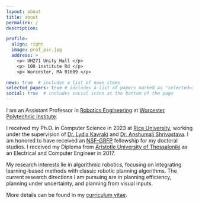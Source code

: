 ```yaml
---
layout: about
title: about
permalink: /
description: 

profile:
  align: right
  image: prof_pic.jpg
  address: >
    <p> UH271 Unity Hall </p>
    <p> 100 institute Rd </p>
    <p> Worcester, MA 01609 </p>

news: true  # includes a list of news items
selected_papers: true # includes a list of papers marked as "selected={true}"
social: true  # includes social icons at the bottom of the page
---
```


I am an Assistant Professor in [Robotics Engineering](https://www.wpi.edu/academics/departments/robotics-engineering) at [Worcester Polytechnic Institute](https://www.wpi.edu/). 

I received my Ph.D. in Computer Science in 2023 at [Rice University](https://www.rice.edu/), working under the supervision of [Dr. Lydia Kavraki](https://profiles.rice.edu/faculty/lydia-e-kavraki)
 and [Dr. Anshumali Shrivastava](https://www.cs.rice.edu/~as143/). I am honored to have received an [NSF-GRFP](https://www.nsfgrfp.org/) fellowship for my doctoral studies.
I received my Diploma from [Aristotle University of Thessaloniki](https://www.auth.gr/en/) as an Electrical and Computer Engineer in 2017. 

My research interests lie in algorithmic robotics, focusing on integrating learning-based methods with classic robotic planning algorithms. The current research directions I am pursuing 
are in planning efficiency, planning under uncertainty, and planning from visual inputs. 

More details can be found in my [curriculum vitae](/assets/pdf/cv_cchamzas.pdf). 

